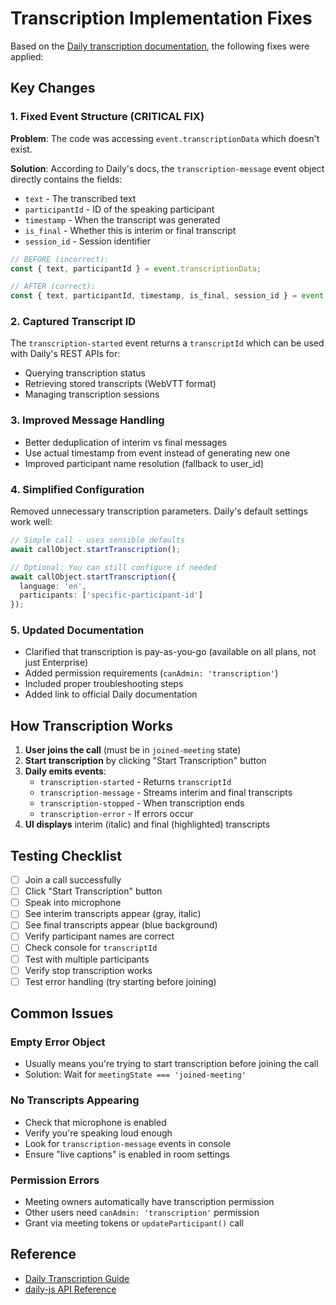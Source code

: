 # Transcription Implementation Fixes

Based on the [Daily transcription documentation](https://docs.daily.co/guides/products/transcription), the following fixes were applied:

## Key Changes

### 1. Fixed Event Structure (CRITICAL FIX)
**Problem**: The code was accessing `event.transcriptionData` which doesn't exist.

**Solution**: According to Daily's docs, the `transcription-message` event object directly contains the fields:
- `text` - The transcribed text
- `participantId` - ID of the speaking participant  
- `timestamp` - When the transcript was generated
- `is_final` - Whether this is interim or final transcript
- `session_id` - Session identifier

```typescript
// BEFORE (incorrect):
const { text, participantId } = event.transcriptionData;

// AFTER (correct):
const { text, participantId, timestamp, is_final, session_id } = event;
```

### 2. Captured Transcript ID
The `transcription-started` event returns a `transcriptId` which can be used with Daily's REST APIs for:
- Querying transcription status
- Retrieving stored transcripts (WebVTT format)
- Managing transcription sessions

### 3. Improved Message Handling
- Better deduplication of interim vs final messages
- Use actual timestamp from event instead of generating new one
- Improved participant name resolution (fallback to user_id)

### 4. Simplified Configuration
Removed unnecessary transcription parameters. Daily's default settings work well:
```typescript
// Simple call - uses sensible defaults
await callObject.startTranscription();

// Optional: You can still configure if needed
await callObject.startTranscription({
  language: 'en',
  participants: ['specific-participant-id']
});
```

### 5. Updated Documentation
- Clarified that transcription is pay-as-you-go (available on all plans, not just Enterprise)
- Added permission requirements (`canAdmin: 'transcription'`)
- Included proper troubleshooting steps
- Added link to official Daily documentation

## How Transcription Works

1. **User joins the call** (must be in `joined-meeting` state)
2. **Start transcription** by clicking "Start Transcription" button
3. **Daily emits events**:
   - `transcription-started` - Returns `transcriptId`
   - `transcription-message` - Streams interim and final transcripts
   - `transcription-stopped` - When transcription ends
   - `transcription-error` - If errors occur
4. **UI displays** interim (italic) and final (highlighted) transcripts

## Testing Checklist

- [ ] Join a call successfully
- [ ] Click "Start Transcription" button
- [ ] Speak into microphone
- [ ] See interim transcripts appear (gray, italic)
- [ ] See final transcripts appear (blue background)
- [ ] Verify participant names are correct
- [ ] Check console for `transcriptId`
- [ ] Test with multiple participants
- [ ] Verify stop transcription works
- [ ] Test error handling (try starting before joining)

## Common Issues

### Empty Error Object
- Usually means you're trying to start transcription before joining the call
- Solution: Wait for `meetingState === 'joined-meeting'`

### No Transcripts Appearing
- Check that microphone is enabled
- Verify you're speaking loud enough
- Look for `transcription-message` events in console
- Ensure "live captions" is enabled in room settings

### Permission Errors
- Meeting owners automatically have transcription permission
- Other users need `canAdmin: 'transcription'` permission
- Grant via meeting tokens or `updateParticipant()` call

## Reference
- [Daily Transcription Guide](https://docs.daily.co/guides/products/transcription)
- [daily-js API Reference](https://docs.daily.co/reference/daily-js)

